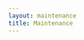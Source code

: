 ```yaml
---
layout: maintenance
title: Maintenance
---
```

<!--- Remember to adjust target date/time on Line 381 of _layouts/maintenance.html --->
<!--- To remove maintenance mode, remove the redirect_from above. Then remove redirect_to from 'add-event.html' line 5 --->

<!--- paste redirect_from in here for future use: 
redirect_from: 
  - /index
  - /calendar     
--->

<!--- paste redirect_to in here for future use: 
<meta http-equiv="Refresh" content="0; URL=https://openresearchcalendar.github.io/maintenance">     
--->

